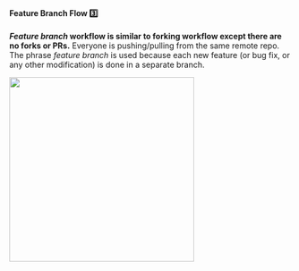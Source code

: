 <link rel="stylesheet" href="{{baseUrl}}/css/textbook.css">

<div class="website-content">

<div id="title">

#### Feature Branch Flow :three:

</div>

<div id="body">

**_Feature branch_ workflow is similar to forking workflow except there are no forks or PRs.** Everyone is pushing/pulling from the same remote repo. The phrase _feature branch_ is used because each new feature (or bug fix, or any other modification) is done in a separate branch. 

<img src="{{baseUrl}}/revisionControl/featureBranchFlow/images/diagram.png" height="330" />
<p/>

</div>

<div id="extras">
  <include src="resources.md" />
<div>

</div>
